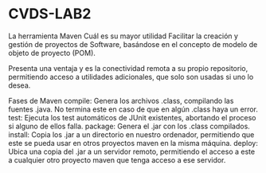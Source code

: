 # CVDS-LAB2

La herramienta Maven
Cuál es su mayor utilidad
Facilitar la creación y gestión de proyectos de Software, basándose en el concepto de modelo de objeto de proyecto (POM).

Presenta una ventaja y es la conectividad remota a su propio repositorio, permitiendo acceso a utilidades adicionales, que solo son usadas si uno lo desea.

Fases de Maven
compile: Genera los archivos .class, compilando las fuentes .java. No termina este en caso de que en algún .class haya un error.
test: Ejecuta los test automáticos de JUnit existentes, abortando el proceso si alguno de ellos falla.
package: Genera el .jar con los .class compilados.
install: Copia los .jar a un directorio en nuestro ordenador, permitiendo que este se pueda usar en otros proyectos maven en la misma máquina.
deploy: Ubica una copia del .jar a un servidor remoto, permitiendo el acceso a este a cualquier otro proyecto maven que tenga acceso a ese servidor.
